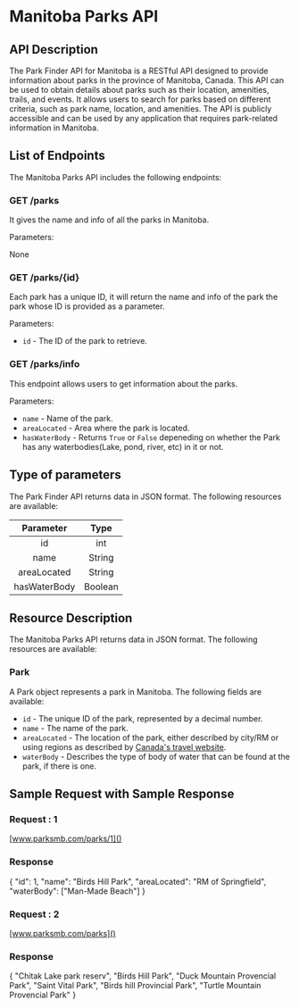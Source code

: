# Manitoba Parks API

## API Description

The Park Finder API for Manitoba is a RESTful API designed to provide information about parks in the province of Manitoba, Canada. This API can be used to obtain details about parks such as their location, amenities, trails, and events. It allows users to search for parks based on different criteria, such as park name, location, and amenities. The API is publicly accessible and can be used by any application that requires park-related information in Manitoba.

## List of Endpoints

The Manitoba Parks API includes the following endpoints:

### GET /parks

It gives the name and info of all the parks in Manitoba.

Parameters:

None

### GET /parks/{id}

Each park has a unique ID, it will return the name and info of the park the park whose ID is provided as a parameter.

Parameters:

- `id` - The ID of the park to retrieve.

### GET /parks/info

This endpoint allows users to get information about the parks.

Parameters:

- `name` - Name of the park.
- `areaLocated` - Area where the park is located.
- `hasWaterBody` - Returns `True` or `False` depeneding on whether the Park has any waterbodies(Lake, pond, river, etc) in it or not.

## Type of parameters

The Park Finder API returns data in JSON format. The following resources are available:

| Parameter  | Type    | 
| :-------:  | :--:    |
| id         |  int    | 
| name       | String  | 
| areaLocated| String  | 
| hasWaterBody| Boolean |

## Resource Description

The Manitoba Parks API returns data in JSON format. The following resources are available:

### Park

A Park object represents a park in Manitoba. The following fields are available:

- `id` - The unique ID of the park, represented by a decimal number.
- `name` - The name of the park.
- `areaLocated` - The location of the park, either described by city/RM or using regions as described by [Canada's travel website](https://www.comeexplorecanada.com/manitoba).
- `waterBody` - Describes the type of body of water that can be found at the park, if there is one.

## Sample Request with Sample Response

### Request : 1

[www.parksmb.com/parks/1]()

### Response

{
  "id": 1,
  "name": "Birds Hill Park",
  "areaLocated": "RM of Springfield",
  "waterBody": ["Man-Made Beach"]
}

### Request : 2

[www.parksmb.com/parks]()

### Response

{
  "Chitak Lake park reserv",
  "Birds Hill Park",
  "Duck Mountain Provencial Park",
  "Saint Vital Park",
  "Birds hill Provincial Park",
  "Turtle Mountain Provencial Park"
}
